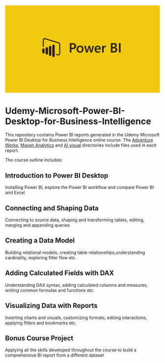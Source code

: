 <p align="center">
  <img width="800" src="https://github.com/Mufumi/Udemy---Microsoft-Power-BI-Desktop-for-Business-Intelligence/blob/main/Power_BI_logo.png">
</p>

# Udemy-Microsoft-Power-BI-Desktop-for-Business-Intelligence
This repository contains Power BI reports generated in the Udemy Microsoft Power BI Desktop for Business Intelligence online course. The [Adventure Works](https://github.com/Mufumi/Udemy---Microsoft-Power-BI-Desktop-for-Business-Intelligence/tree/main/Adventure%20Works), [Maven Analytics](https://github.com/Mufumi/Udemy---Microsoft-Power-BI-Desktop-for-Business-Intelligence/tree/main/Bonus%20Project) and [AI visual](https://github.com/Mufumi/Udemy---Microsoft-Power-BI-Desktop-for-Business-Intelligence/tree/main/Power%20BI%20AI%20Visual) directories include files used in each report.

The course outline includes:

## Introduction to Power BI Desktop ##

Installing Power BI, explore the Power BI workflow and compare Power BI and Excel

## Connecting and Shaping Data ##

Connecting to source data, shaping and transforming tables, editing, merging and appending queries

## Creating a Data Model ##

Building relational models, creating table relationships,understanding cardinality, exploring filter flow etc.

## Adding Calculated Fields with DAX ##

Understanding DAX syntax, adding calculated columns and measures, writing common formulas and functions etc.

## Visualizing Data with Reports ##

Inserting charts and visuals, customizing formats, editing interactions, applying filters and bookmarks etc.

## Bonus Course Project ##

Applying all the skills developed throughout the course to build a comprehensive BI report from a different dataset
